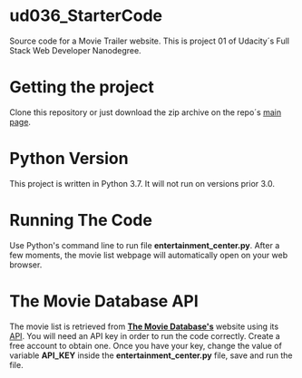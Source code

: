 # ud036_StarterCode
Source code for a Movie Trailer website.
This is project 01 of Udacity´s Full Stack Web Developer Nanodegree.

# Getting the project
Clone this repository or just download the zip archive on the repo´s [main page](https://github.com/rodrigojsoliveira/ud036_StarterCode).

# Python Version
This project is written in Python 3.7. It will not run on versions prior 3.0.

# Running The Code
Use Python's command line to run file **entertainment_center.py**. After a few moments, the movie list webpage will automatically open on your web browser. 

# The Movie Database API
The movie list is retrieved from **[The Movie Database's](https://www.themoviedb.org/en)** website using its [API](https://www.themoviedb.org/documentation/api?language=en-US). You will need an API key in order to run the code correctly. Create a free account to obtain one. Once you have your key, change the value of variable **API_KEY** inside the **entertainment_center.py** file, save and run the file.
